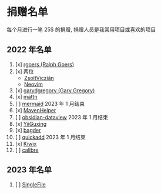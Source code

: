 # 捐赠名单

每个月进行一笔 25$ 的捐赠, 捐赠人员是我常用项目或喜欢的项目

## 2022 年名单

1. [x] [rgoers (Ralph Goers)](https://github.com/rgoers)
2. [x] 两位
    * [ZsoltViczián](https://ko-fi.com/zsolt) 
    * [Neovim](https://github.com/neovim)
3. [x] [garydgregory (Gary Gregory)](https://github.com/garydgregory)
4. [x] [mattn](https://github.com/mattn)
5. [ ] [mermaid](https://github.com/mermaid-js/mermaid)  2023 年 1 月结束
6. [x] [MavenHelper](https://github.com/krasa/MavenHelper)
7. [ ] [obsidian-dataview](https://github.com/blacksmithgu/obsidian-dataview)  2023 年 1 月结束
8. [x] [YiiGuxing](https://github.com/YiiGuxing/TranslationPlugin)
9. [x] [bagder](https://github.com/bagder)
10. [ ] [quickadd](https://github.com/chhoumann/quickadd) 2023 年 1 月结束
11. [x] [Kiwix](https://github.com/kiwix)
12. [ ] [calibre](https://calibre-ebook.com/)

## 2023 年名单

1. [ ] [SingleFile](https://github.com/gildas-lormeau/SingleFile)